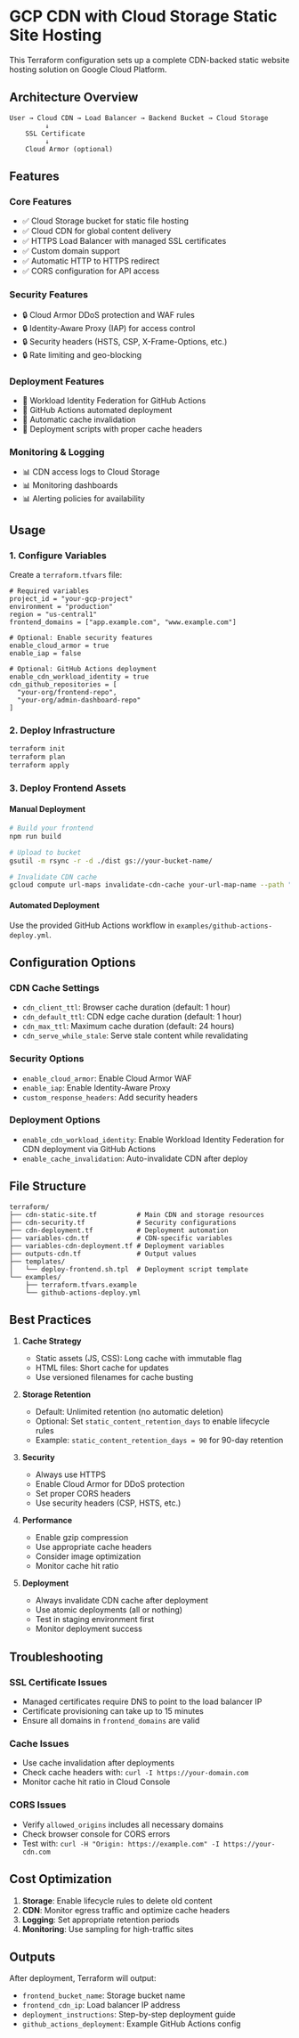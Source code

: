 # GCP CDN with Cloud Storage Static Site Hosting

This Terraform configuration sets up a complete CDN-backed static website hosting solution on Google Cloud Platform.

## Architecture Overview

```
User → Cloud CDN → Load Balancer → Backend Bucket → Cloud Storage
         ↓
    SSL Certificate
         ↓
    Cloud Armor (optional)
```

## Features

### Core Features
- ✅ Cloud Storage bucket for static file hosting
- ✅ Cloud CDN for global content delivery
- ✅ HTTPS Load Balancer with managed SSL certificates
- ✅ Custom domain support
- ✅ Automatic HTTP to HTTPS redirect
- ✅ CORS configuration for API access

### Security Features
- 🔒 Cloud Armor DDoS protection and WAF rules
- 🔒 Identity-Aware Proxy (IAP) for access control
- 🔒 Security headers (HSTS, CSP, X-Frame-Options, etc.)
- 🔒 Rate limiting and geo-blocking

### Deployment Features
- 🚀 Workload Identity Federation for GitHub Actions
- 🚀 GitHub Actions automated deployment
- 🚀 Automatic cache invalidation
- 🚀 Deployment scripts with proper cache headers

### Monitoring & Logging
- 📊 CDN access logs to Cloud Storage
- 📊 Monitoring dashboards
- 📊 Alerting policies for availability

## Usage

### 1. Configure Variables

Create a `terraform.tfvars` file:

```hcl
# Required variables
project_id = "your-gcp-project"
environment = "production"
region = "us-central1"
frontend_domains = ["app.example.com", "www.example.com"]

# Optional: Enable security features
enable_cloud_armor = true
enable_iap = false

# Optional: GitHub Actions deployment
enable_cdn_workload_identity = true
cdn_github_repositories = [
  "your-org/frontend-repo",
  "your-org/admin-dashboard-repo"
]
```

### 2. Deploy Infrastructure

```bash
terraform init
terraform plan
terraform apply
```

### 3. Deploy Frontend Assets

#### Manual Deployment
```bash
# Build your frontend
npm run build

# Upload to bucket
gsutil -m rsync -r -d ./dist gs://your-bucket-name/

# Invalidate CDN cache
gcloud compute url-maps invalidate-cdn-cache your-url-map-name --path "/*"
```

#### Automated Deployment
Use the provided GitHub Actions workflow in `examples/github-actions-deploy.yml`.

## Configuration Options

### CDN Cache Settings
- `cdn_client_ttl`: Browser cache duration (default: 1 hour)
- `cdn_default_ttl`: CDN edge cache duration (default: 1 hour)
- `cdn_max_ttl`: Maximum cache duration (default: 24 hours)
- `cdn_serve_while_stale`: Serve stale content while revalidating

### Security Options
- `enable_cloud_armor`: Enable Cloud Armor WAF
- `enable_iap`: Enable Identity-Aware Proxy
- `custom_response_headers`: Add security headers

### Deployment Options
- `enable_cdn_workload_identity`: Enable Workload Identity Federation for CDN deployment via GitHub Actions
- `enable_cache_invalidation`: Auto-invalidate CDN after deploy

## File Structure

```
terraform/
├── cdn-static-site.tf          # Main CDN and storage resources
├── cdn-security.tf             # Security configurations
├── cdn-deployment.tf           # Deployment automation
├── variables-cdn.tf            # CDN-specific variables
├── variables-cdn-deployment.tf # Deployment variables
├── outputs-cdn.tf              # Output values
├── templates/
│   └── deploy-frontend.sh.tpl  # Deployment script template
└── examples/
    ├── terraform.tfvars.example
    └── github-actions-deploy.yml
```

## Best Practices

1. **Cache Strategy**
   - Static assets (JS, CSS): Long cache with immutable flag
   - HTML files: Short cache for updates
   - Use versioned filenames for cache busting

2. **Storage Retention**
   - Default: Unlimited retention (no automatic deletion)
   - Optional: Set `static_content_retention_days` to enable lifecycle rules
   - Example: `static_content_retention_days = 90` for 90-day retention

2. **Security**
   - Always use HTTPS
   - Enable Cloud Armor for DDoS protection
   - Set proper CORS headers
   - Use security headers (CSP, HSTS, etc.)

3. **Performance**
   - Enable gzip compression
   - Use appropriate cache headers
   - Consider image optimization
   - Monitor cache hit ratio

4. **Deployment**
   - Always invalidate CDN cache after deployment
   - Use atomic deployments (all or nothing)
   - Test in staging environment first
   - Monitor deployment success

## Troubleshooting

### SSL Certificate Issues
- Managed certificates require DNS to point to the load balancer IP
- Certificate provisioning can take up to 15 minutes
- Ensure all domains in `frontend_domains` are valid

### Cache Issues
- Use cache invalidation after deployments
- Check cache headers with: `curl -I https://your-domain.com`
- Monitor cache hit ratio in Cloud Console

### CORS Issues
- Verify `allowed_origins` includes all necessary domains
- Check browser console for CORS errors
- Test with: `curl -H "Origin: https://example.com" -I https://your-cdn.com`

## Cost Optimization

1. **Storage**: Enable lifecycle rules to delete old content
2. **CDN**: Monitor egress traffic and optimize cache headers
3. **Logging**: Set appropriate retention periods
4. **Monitoring**: Use sampling for high-traffic sites

## Outputs

After deployment, Terraform will output:
- `frontend_bucket_name`: Storage bucket name
- `frontend_cdn_ip`: Load balancer IP address
- `deployment_instructions`: Step-by-step deployment guide
- `github_actions_deployment`: Example GitHub Actions config